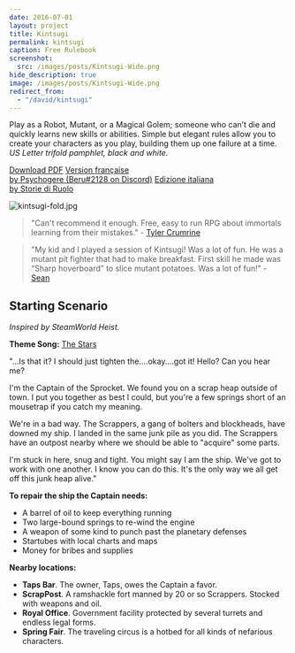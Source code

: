 ```yaml
---
date: 2016-07-01
layout: project
title: Kintsugi
permalink: kintsugi
caption: Free Rulebook
screenshot:
  src: /images/posts/Kintsugi-Wide.png
hide_description: true
image: /images/posts/Kintsugi-Wide.png
redirect_from:
  - "/david/kintsugi"
---
```


Play as a Robot, Mutant, or a Magical Golem; someone who can’t die and quickly learns new skills or abilities. Simple but elegant rules allow you to create your characters as you play, building them up one failure at a time. *US Letter trifold pamphlet, black and white.*

<div class="shopping-buttons">
<a target="_blank" href="/files/Kintsugi_Digital.pdf" class="btn btn-primary">Download PDF</a>
<a target="_blank" href="/files/KINTSUGI_VF.pdf" class="btn btn-primary">Version française<br>by Psychogere (Beru#2128 on Discord)</a>
<a target="_blank" href="/https://www.storiediruolo.com/kintsugi-edizione-italiana" class="btn btn-primary">Edizione italiana<br>by Storie di Ruolo</a>
</div>

![kintsugi-fold.jpg]({{site.url}}/images/posts/kintsugi-fold.jpg)

> "Can't recommend it enough. Free, easy to run RPG about immortals learning from their mistakes." - [Tyler Crumrine](https://mobile.twitter.com/uhcoolguy)

> "My kid and I played a session of Kintsugi! Was a lot of fun. He was a mutant pit fighter that had to make breakfast. First skill he made was “Sharp hoverboard” to slice mutant potatoes. Was a lot of fun!" - [Sean](https://twitter.com/HypatiasAngst/status/1238978186110808064)


## Starting Scenario
_Inspired by SteamWorld Heist._

**Theme Song:** [The Stars](https://steampoweredgiraffe.bandcamp.com/track/the-stars)

"...Is that it? I should just tighten the....okay....got it! Hello? Can you hear me?

I'm the Captain of the Sprocket. We found you on a scrap heap outside of town. I put you together as best I could, but you're a few springs short of an mousetrap if you catch my meaning. 

We're in a bad way. The Scrappers, a gang of bolters and blockheads, have downed my ship. I landed in the same junk pile as you did. The Scrappers have an outpost nearby where we should be able to "acquire" some parts.

I'm stuck in here, snug and tight. You might say I am the ship. We've got to work with one another. I know you can do this. It's the only way we all get off this junk heap alive."

**To repair the ship the Captain needs:**
 * A barrel of oil to keep everything running
 * Two large-bound springs to re-wind the engine
 * A weapon of some kind to punch past the planetary defenses
 * Startubes with local charts and maps
 * Money for bribes and supplies

**Nearby locations:**
 * **Taps Bar**. The owner, Taps, owes the Captain a favor.
 * **ScrapPost**. A ramshackle fort manned by 20 or so Scrappers. Stocked with weapons and oil.
 * **Royal Office**. Government facility protected by several turrets and endless legal forms.
 * **Spring Fair**. The traveling circus is a hotbed for all kinds of nefarious characters.
